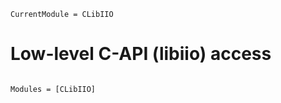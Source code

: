 ```@meta
CurrentModule = CLibIIO
```

# Low-level C-API (libiio) access


```@index
```

```@autodocs
Modules = [CLibIIO]
```
